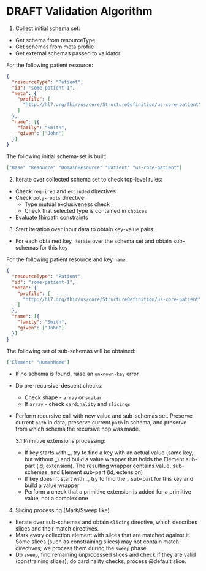 # DRAFT Validation Algorithm

1. Collect initial schema set:
* Get schema from resourceType
* Get schemas from meta.profile
* Get external schemas passed to validator

For the following patient resource:
```json
{
  "resourceType": "Patient",
  "id": "some-patient-1",
  "meta": {
    "profile": [
      "http://hl7.org/fhir/us/core/StructureDefinition/us-core-patient"
    ]
  },
  "name": [{
    "family": "Smith",
    "given": ["John"]
  }]
}
```

The following initial schema-set is built:

```json
["Base" "Resource" "DomainResource" "Patient" "us-core-patient"]
```

2. Iterate over collected schema set to check top-level rules:
* Check `required` and `excluded` directives
* Check `poly-roots` directive
  * Type mutual exclusiveness check
  * Check that selected type is contained in `choices`
* Evaluate fhirpath constraints

3. Start iteration over input data to obtain key-value pairs:
* For each obtained key, iterate over the schema set and obtain sub-schemas for this key

For the following patient resource and key `name`:

```json
{
  "resourceType": "Patient",
  "id": "some-patient-1",
  "meta": {
    "profile": [
      "http://hl7.org/fhir/us/core/StructureDefinition/us-core-patient"
    ]
  },
  "name": [{
    "family": "Smith",
    "given": ["John"]
  }]
}
```

The following set of sub-schemas will be obtained:

```json
["Element" "HumanName"]
```

* If no schema is found, raise an `unknown-key` error
* Do pre-recursive-descent checks:
  * Check shape - `array` or `scalar`
  * If `array` - check `cardinality` and `slicings`
* Perform recursive call with new value and sub-schemas set.
Preserve current `path` in data, preserve current `path` in schema, and preserve from which schema the recursive hop was made.

  3.1 Primitive extensions processing:
    * If key starts with _, try to find a key with an actual value (same key, but without _) and build a value wrapper
that holds the Element sub-part (id, extension). The resulting wrapper contains value, sub-schemas, and Element sub-part (id, extension)
    * If key doesn't start with _, try to find the _ sub-part for this key and build a value wrapper
    * Perform a check that a primitive extension is added for a primitive value, not a complex one

4. Slicing processing (Mark/Sweep like)
* Iterate over sub-schemas and obtain `slicing` directive, which describes slices and their match directives.
* Mark every collection element with slices that are matched against it.
Some slices (such as constraining slices) may not contain match directives; we process them during the `sweep` phase.
* Do `sweep`, find remaining unprocessed slices and check if they are valid (constraining slices), do cardinality checks, process @default slice.
